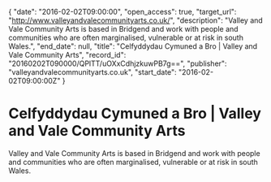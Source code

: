 {
  "date": "2016-02-02T09:00:00", 
  "open_access": true, 
  "target_url": "http://www.valleyandvalecommunityarts.co.uk/", 
  "description": "Valley and Vale Community Arts is based in Bridgend and work with people and communities who are often marginalised, vulnerable or at risk in south Wales.", 
  "end_date": null, 
  "title": "Celfyddydau Cymuned a Bro | Valley and Vale Community Arts", 
  "record_id": "20160202T090000/QPlTT/uOXxCdhjzkuwPB7g==", 
  "publisher": "valleyandvalecommunityarts.co.uk", 
  "start_date": "2016-02-02T09:00:00Z"
}

# Celfyddydau Cymuned a Bro | Valley and Vale Community Arts

Valley and Vale Community Arts is based in Bridgend and work with people and communities who are often marginalised, vulnerable or at risk in south Wales.